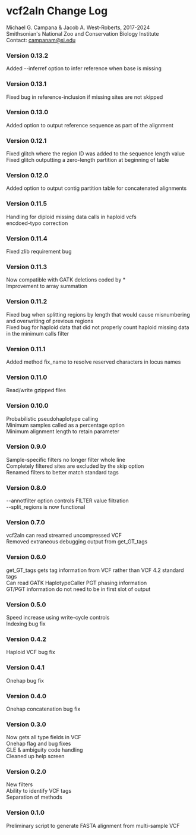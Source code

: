 # vcf2aln Change Log  
Michael G. Campana & Jacob A. West-Roberts, 2017-2024  
Smithsonian's National Zoo and Conservation Biology Institute  
Contact: campanam@si.edu  
### Version 0.13.2  
Added --inferref option to infer reference when base is missing  

### Version 0.13.1  
Fixed bug in reference-inclusion if missing sites are not skipped  

### Version 0.13.0  
Added option to output reference sequence as part of the alignment  

### Version 0.12.1  
Fixed glitch where the region ID was added to the sequence length value  
Fixed glitch outputting a zero-length partition at beginning of table  

### Version 0.12.0  
Added option to output contig partition table for concatenated alignments  

### Version 0.11.5  
Handling for diploid missing data calls in haploid vcfs  
encdoed-typo correction  

### Version 0.11.4  
Fixed zlib requirement bug  

### Version 0.11.3  
Now compatible with GATK deletions coded by *  
Improvement to array summation  

### Version 0.11.2  
Fixed bug when splitting regions by length that would cause misnumbering and overwriting of previous regions  
Fixed bug for haploid data that did not properly count haploid missing data in the minimum calls filter  

### Version 0.11.1  
Added method fix_name to resolve reserved characters in locus names  

### Version 0.11.0  
Read/write gzipped files  

### Version 0.10.0  
Probabilistic pseudohaplotype calling  
Minimum samples called as a percentage option  
Minimum alignment length to retain parameter  

### Version 0.9.0  
Sample-specific filters no longer filter whole line  
Completely filtered sites are excluded by the skip option  
Renamed filters to better match standard tags  

### Version 0.8.0  
--annotfilter option controls FILTER value filtration  
--split_regions is now functional  

### Version 0.7.0  
vcf2aln can read streamed uncompressed VCF  
Removed extraneous debugging output from get_GT_tags  

### Version 0.6.0  
get_GT_tags gets tag information from VCF rather than VCF 4.2 standard tags  
Can read GATK HaplotypeCaller PGT phasing information  
GT/PGT information do not need to be in first slot of output   

### Version 0.5.0  
Speed increase using write-cycle controls  
Indexing bug fix  

### Version 0.4.2  
Haploid VCF bug fix  

### Version 0.4.1  
Onehap bug fix  

### Version 0.4.0  
Onehap concatenation bug fix  

### Version 0.3.0  
Now gets all type fields in VCF  
Onehap flag and bug fixes  
GLE & ambiguity code handling  
Cleaned up help screen  

### Version 0.2.0  
New filters  
Ability to identify VCF tags  
Separation of methods  

### Version 0.1.0  
Preliminary script to generate FASTA alignment from multi-sample VCF  

